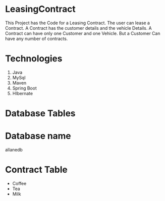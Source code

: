 # LeasingContract
This Project has the Code for a Leasing Contract. The user can lease a Contract. A Contract has the customer details and the vehicle Details. A Contract can have only one Customer and one Vehicle. But a Customer Can have any number of contracts.

# Technologies
1. Java
2. MySql
3. Maven
4. Spring Boot
5. HIbernate

# Database Tables
# Database name
allanedb
# Contract Table
<ul>
  <li>Coffee</li>
  <li>Tea</li>
  <li>Milk</li>
</ul> 
